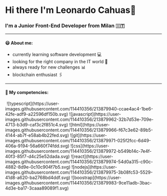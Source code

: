 # Hi there I'm Leonardo Cahuas👋

### I'm a Junior Front-End Developer from Milan :it:
---

#### :smiley: About me:
- currently learning software development :computer:
- looking for the right company in the IT world :briefcase:
- always ready for new challenges :bar_chart:
- blockchain enthusiast :paperclips:
---

#### :open_file_folder: My competencies:
<img src="https://user-images.githubusercontent.com/114410356/213879940-ccae4ac4-1be6-42fe-adf9-a22596df150b.svg" width=1ch height=1ch>
![typescript](https://user-images.githubusercontent.com/114410356/213879940-ccae4ac4-1be6-42fe-adf9-a22596df150b.svg)
![javascript](https://user-images.githubusercontent.com/114410356/213879962-32b7d53e-709e-4713-b3d9-caf3c2f851c4.svg)
![html](https://user-images.githubusercontent.com/114410356/213879966-f67c3e62-89b5-4144-ab7f-e58ab4b22fed.svg)
![git](https://user-images.githubusercontent.com/114410356/213879971-025f2fcc-6d49-406a-9194-56a660f74fdd.svg)
![css](https://user-images.githubusercontent.com/114410356/213879972-b549b14c-7e4f-40f3-85f7-d4c25e52dada.svg)
![react](https://user-images.githubusercontent.com/114410356/213879974-54d0a315-c90c-4882-8d9e-0c10c904f7b5.svg)
![nodejs](https://user-images.githubusercontent.com/114410356/213879975-3b08fc53-5529-41d8-a620-ba2768bd4ddf.svg)
![boostrap](https://user-images.githubusercontent.com/114410356/213879983-9ce11adb-3bac-4d3e-ba17-3caaa89089f1.svg)



<!--
**LeonardoCahuas/LeonardoCahuas** is a ✨ _special_ ✨ repository because its `README.md` (this file) appears on your GitHub profile.

Here are some ideas to get you started:

:smiley: About me:
- currently learning software development :computer:
- looking for the right company in the IT world :briefcase:
- always ready for new challenges :bar_chart:
- blockchain enthusiast :paperclips: 



- 🔭 I’m currently working on ...![typescript](https://user-images.githubusercontent.com/114410356/213879940-ccae4ac4-1be6-42fe-adf9-a22596df150b.svg)

- 🌱 I’m currently learning ...
- 👯 I’m looking to collaborate on ...
- 🤔 I’m looking for help with ...
- 💬 Ask me about ...
- 📫 How to reach me: ...
- 😄 Pronouns: ...
- ⚡ Fun fact: ...
-->
